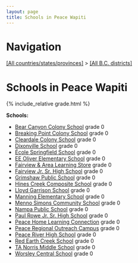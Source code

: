 ```yaml
---
layout: page
title: Schools in Peace Wapiti
---
```

# Navigation

[[All countries/states/provinces]](../..) > [[All B.C. districts]](..)

# Schools in Peace Wapiti

{% include_relative grade.html %}

**Schools:**

- [Bear Canyon Colony School](Bear_Canyon_Colony_School.md) grade 0
- [Breaking Point Colony School](Breaking_Point_Colony_School.md) grade 0
- [Cleardale Colony School](Cleardale_Colony_School.md) grade 0
- [Dixonville School](Dixonville_School.md) grade 0
- [École Springfield School](École_Springfield_School.md) grade 0
- [EE Oliver Elementary School](EE_Oliver_Elementary_School.md) grade 0
- [Fairview & Area Learning Store](Fairview_&_Area_Learning_Store.md) grade 0
- [Fairview Jr. Sr. High School](Fairview_Jr._Sr._High_School.md) grade 0
- [Grimshaw Public School](Grimshaw_Public_School.md) grade 0
- [Hines Creek Composite School](Hines_Creek_Composite_School.md) grade 0
- [Lloyd Garrison School](Lloyd_Garrison_School.md) grade 0
- [Manning Elementary School](Manning_Elementary_School.md) grade 0
- [Menno Simons Community School](Menno_Simons_Community_School.md) grade 0
- [Nampa Public School](Nampa_Public_School.md) grade 0
- [Paul Rowe Jr. Sr. High School](Paul_Rowe_Jr._Sr._High_School.md) grade 0
- [Peace Home Learning Connection](Peace_Home_Learning_Connection.md) grade 0
- [Peace Regional Outreach Campus](Peace_Regional_Outreach_Campus.md) grade 0
- [Peace River High School](Peace_River_High_School.md) grade 0
- [Red Earth Creek School](Red_Earth_Creek_School.md) grade 0
- [TA Norris Middle School](TA_Norris_Middle_School.md) grade 0
- [Worsley Central School](Worsley_Central_School.md) grade 0
